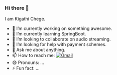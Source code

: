### Hi there 👋
I am Kigathi Chege.

<!--
**kigathi-chege/kigathi-chege** is a ✨ _special_ ✨ repository because its `README.md` (this file) appears on your GitHub profile.

Here are some ideas to get you started:
-->

- 🔭 I’m currently working on something awesome.
- 🌱 I’m currently learning SpringBoot.
- 👯 I’m looking to collaborate on audio streaming.
- 🤔 I’m looking for help with payment schemes.
- 💬 Ask me about anything.
- 📫 How to reach me: [![Gmail](https://icon-icons.com/icon/gmail-tile-logo/168164)](mailto:chegekigathi@gmail.com)
- 😄 Pronouns: ...
- ⚡ Fun fact: ...

